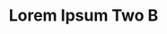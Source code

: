 ---
permalink: /application-guidelines/lorem-ipsum-two/part-D/
breadcrumb: Application Guidelines (Lorem Ipsum Two B) 
title: Lorem Ipsum Two B
third_nav_title: "Second Level B"
---